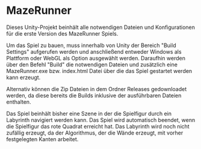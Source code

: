 # MazeRunner
Dieses Unity-Projekt beinhält alle notwendigen Dateien und Konfigurationen für die erste Version des MazeRunner Spiels.

Um das Spiel zu bauen, muss innerhalb von Unity der Bereich "Build Settings" aufgerufen werden und anschließend entweder Windows als Plattform oder WebGL als Option 
ausgewählt werden. 
Daraufhin werden über den Befehl "Build" die notwendigen Dateien und zusätzlich eine MazeRunner.exe bzw. index.html Datei über die das Spiel gestartet werden kann erzeugt.

Alternativ können die Zip Dateien in dem Ordner Releases gedownloadet werden, da diese bereits die Builds inklusive der ausführbaren Dateien enthalten.

Das Spiel beinhält bisher eine Szene in der die Spielfigur durch ein Labyrinth navigiert werden kann. Das Spiel wird automatisch beendet, wenn die Spielfigur das rote Quadrat
erreicht hat. Das Labyrinth wird noch nicht zufällig erzeugt, da der Algorithmus, der die Wände erzeugt, mit vorher festgelegten Kanten arbeitet.
